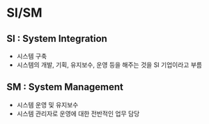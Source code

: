 # SI/SM
## SI : System Integration
- 시스템 구축
- 시스템의 개발, 기획, 유지보수, 운영 등을 해주는 것을 SI 기업이라고 부름
## SM : System Management
- 시스템 운영 및 유지보수
- 시스템 관리자로 운영에 대한 전반적인 업무 담당